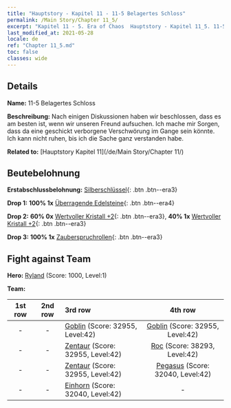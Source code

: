 ```yaml
---
title: "Hauptstory - Kapitel 11 - 11-5 Belagertes Schloss"
permalink: /Main Story/Chapter 11_5/
excerpt: "Kapitel 11 - 5. Era of Chaos  Hauptstory - Kapitel 11_5. 11-5 Belagertes Schloss"
last_modified_at: 2021-05-28
locale: de
ref: "Chapter 11_5.md"
toc: false
classes: wide
---
```


## Details

 **Name:** 11-5 Belagertes Schloss

 **Beschreibung:** Nach einigen Diskussionen haben wir beschlossen, dass es am besten ist, wenn wir unseren Freund aufsuchen. Ich mache mir Sorgen, dass da eine geschickt verborgene Verschwörung im Gange sein könnte. Ich kann nicht ruhen, bis ich die Sache ganz verstanden habe.

 **Related to:** [Hauptstory Kapitel 11](/de/Main Story/Chapter 11/)

## Beutebelohnung

 **Erstabschlussbelohnung:** [Silberschlüssel](/ItemsDE/con_693/){: .btn .btn--era3}

 **Drop 1:** **100% 1x** [Überragende Edelsteine](/ItemsDE/mat_37/){: .btn .btn--era4}

 **Drop 2:** **60% 0x** [Wertvoller Kristall +2](/ItemsDE/mat_31/){: .btn .btn--era3}, **40% 1x** [Wertvoller Kristall +2](/ItemsDE/mat_31/){: .btn .btn--era3}

 **Drop 3:** **100% 1x** [Zauberspruchrollen](/ItemsDE/con_694/){: .btn .btn--era3}


## Fight against Team
 **Hero:** [Ryland](/de/heroes/Ryland/) (Score: 1000, Level:1)

 **Team:**


  | 1st row | 2nd row | 3rd row | 4th row |
  |:----:|:----:|:----|:----:|
  | - | - | [Goblin](/de/units/Goblin/) (Score: 32955, Level:42)  | [Goblin](/de/units/Goblin/) (Score: 32955, Level:42)  |
  | - | - | [Zentaur](/de/units/Centaur/) (Score: 32955, Level:42)  | [Roc](/de/units/Roc/) (Score: 38293, Level:42)  |
  | - | - | [Zentaur](/de/units/Centaur/) (Score: 32955, Level:42)  | [Pegasus](/de/units/Pegasus/) (Score: 32040, Level:42)  |
  | - | - | [Einhorn](/de/units/Unicorn/) (Score: 32040, Level:42)  | - |


